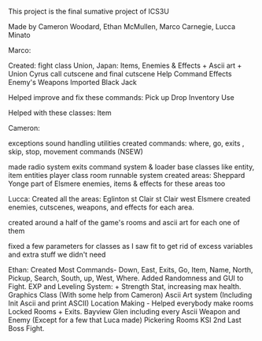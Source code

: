 This project is the final sumative project of ICS3U

Made by Cameron Woodard, Ethan McMullen, Marco Carnegie, Lucca Minato

Marco:

Created: 
fight class
Union, Japan: Items, Enemies & Effects + Ascii art + Union Cyrus call cutscene and final cutscene
Help Command
Effects
Enemy's
Weapons
Imported Black Jack

Helped improve and fix these commands:
Pick up
Drop
Inventory
Use

Helped with these classes:
Item

Cameron: 

exceptions 
sound handling
utilities 
created commands: 
where, go, exits , skip, stop, movement commands (NSEW)

made radio system 
exits 
command system & loader 
base classes like entity, item 
entities 
player class 
room runnable system 
created areas: Sheppard Yonge part of Elsmere enemies, items & effects for these areas too

Lucca:
Created all the areas: 
Eglinton 
st Clair 
st Clair west 
Elsmere 
created enemies, cutscenes, weapons, and effects for each area. 

created around a half of the game's rooms and ascii art for each one of them 

fixed a few parameters for classes as I saw fit to get rid of excess variables and extra stuff we didn't need

Ethan:
Created Most Commands- Down, East, Exits, Go, Item, Name, North, Pickup, Search, South, up, West, Where. 
Added Randomness and GUI to Fight. 
EXP and Leveling System: + Strength Stat, increasing max health. 
Graphics Class (With some help from Cameron) 
Ascii Art system (Including Init Ascii and print ASCII) 
Location Making - Helped everybody make rooms 
Locked Rooms + Exits. 
Bayview Glen including every Ascii Weapon and Enemy (Except for a few that Luca made) 
Pickering Rooms 
KSI 2nd Last Boss Fight. 



